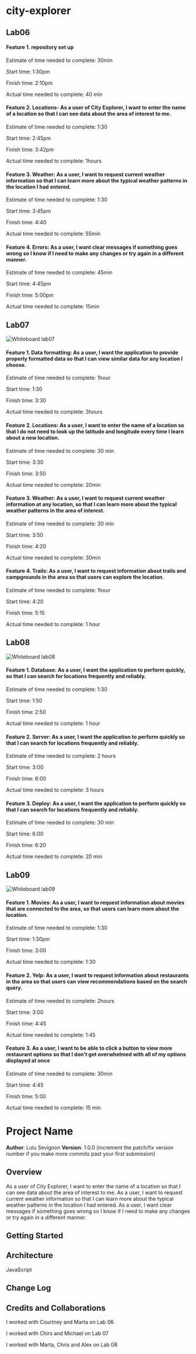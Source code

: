 # city-explorer

## Lab06

#### Feature 1. repository set up

Estimate of time needed to complete: 30min

Start time: 1:30pm

Finish time: 2:10pm

Actual time needed to complete: 40 min

#### Feature 2. Locations- As a user of City Explorer, I want to enter the name of a location so that I can see data about the area of interest to me.

Estimate of time needed to complete: 1:30

Start time: 2:45pm

Finish time: 3:42pm

Actual time needed to complete: 1hours

#### Feature 3. Weather: As a user, I want to request current weather information so that I can learn more about the typical weather patterns in the location I had entered.

Estimate of time needed to complete: 1:30

Start time: 3:45pm

Finish time: 4:40

Actual time needed to complete: 55min

#### Feature 4. Errors: As a user, I want clear messages if something goes wrong so I know if I need to make any changes or try again in a different manner.

Estimate of time needed to complete: 45min

Start time: 4:45pm

Finish time: 5:00pm

Actual time needed to complete: 15min

## Lab07

![Whiteboard lab07](img/lab07.png)

#### Feature 1. Data formatting: As a user, I want the application to provide properly formatted data so that I can view similar data for any location I choose.

Estimate of time needed to complete: 1hour

Start time: 1:30

Finish time: 3:30

Actual time needed to complete: 3hours

#### Feature 2. Locations: As a user, I want to enter the name of a location so that I do not need to look up the latitude and longitude every time I learn about a new location.

Estimate of time needed to complete: 30 min

Start time: 3:30

Finish time: 3:50

Actual time needed to complete: 20min

#### Feature 3. Weather: As a user, I want to request current weather information at any location, so that I can learn more about the typical weather patterns in the area of interest.

Estimate of time needed to complete: 30 min

Start time: 3:50

Finish time: 4:20

Actual time needed to complete: 30min

#### Feature 4. Trails: As a user, I want to request information about trails and campgrounds in the area so that users can explore the location.

Estimate of time needed to complete: 1hour

Start time: 4:20

Finish time: 5:15

Actual time needed to complete: 1 hour

## Lab08

![Whiteboard lab08](img/lab08.png)

#### Feature 1. Database: As a user, I want the application to perform quickly, so that I can search for locations frequently and reliably.

Estimate of time needed to complete: 1:30

Start time: 1:50

Finish time: 2:50

Actual time needed to complete: 1 hour

#### Feature 2. Server: As a user, I want the application to perform quickly so that I can search for locations frequently and reliably.

Estimate of time needed to complete: 2 hours

Start time: 3:00

Finish time: 6:00

Actual time needed to complete: 3 hours

#### Feature 3. Deploy: As a user, I want the application to perform quickly so that I can search for locations frequently and reliably.

Estimate of time needed to complete: 30 min 

Start time: 6:00

Finish time: 6:20

Actual time needed to complete: 20 min


## Lab09

![Whiteboard lab09](img/lab09.png)

#### Feature 1. Movies: As a user, I want to request information about movies that are connected to the area, so that users can learn more about the location.

Estimate of time needed to complete: 1:30

Start time: 1:30pm

Finish time: 3:00

Actual time needed to complete: 1:30

#### Feature 2. Yelp: As a user, I want to request information about restaurants in the area so that users can view recommendations based on the search query.
Estimate of time needed to complete: 2hours

Start time: 3:00

Finish time: 4:45

Actual time needed to complete: 1:45

#### Feature 3. As a user, I want to be able to click a button to view more restaurant options so that I don't get overwhelmed with all of my options displayed at once

Estimate of time needed to complete: 30min

Start time: 4:45

Finish time: 5:00

Actual time needed to complete: 15 min


# Project Name

**Author**: Lulu Sevignon
**Version**: 1.0.0 (increment the patch/fix version number if you make more commits past your first submission)

## Overview
<!-- Provide a high level overview of what this application is and why you are building it, beyond the fact that it's an assignment for this class. (i.e. What's your problem domain?) -->

 As a user of City Explorer, I want to enter the name of a location so that I can see data about the area of interest to me.
 As a user, I want to request current weather information so that I can learn more about the typical weather patterns in the location I had entered.
 As a user, I want clear messages if something goes wrong so I know if I need to make any changes or try again in a different manner.

## Getting Started
<!-- What are the steps that a user must take in order to build this app on their own machine and get it running? -->


## Architecture
<!-- Provide a detailed description of the application design. What technologies (languages, libraries, etc) you're using, and any other relevant design information. -->

JavaScript

## Change Log
<!-- Use this area to document the iterative changes made to your application as each feature is successfully implemented. Use time stamps. Here's an examples:

01-01-2001 4:59pm - Application now has a fully-functional express server, with a GET route for the location resource. -->

## Credits and Collaborations
<!-- Give credit (and a link) to other people or resources that helped you build this application.-->
I worked with Courtney and Marta on Lab 06

I worked with Chirs and Michael on Lab 07

I worked with Marta, Chris and Alex on Lab 08
